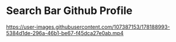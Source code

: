 # Search Bar Github Profile




https://user-images.githubusercontent.com/107387153/178188993-5384d1de-296a-46b1-be67-f45dca27e0ab.mp4


